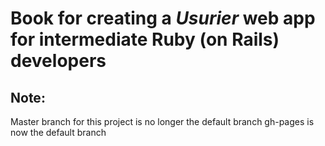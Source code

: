 # Book for creating a _Usurier_ web app for intermediate Ruby (on Rails) developers

## Note:
Master branch for this project is no longer the default branch
gh-pages is now the default branch
